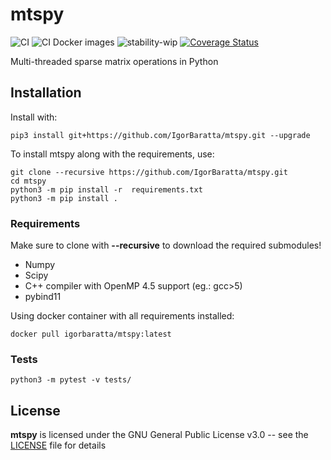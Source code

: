 # mtspy

![CI](https://github.com/IgorBaratta/mtspy/workflows/CI/badge.svg)
![CI Docker images](https://img.shields.io/docker/cloud/build/igorbaratta/mtspy)
![stability-wip](https://img.shields.io/badge/stability-work_in_progress-lightgrey.svg)
[![Coverage Status](https://coveralls.io/repos/github/IgorBaratta/mtspy/badge.svg?branch=master)](https://coveralls.io/github/IgorBaratta/mtspy?branch=master)

Multi-threaded sparse matrix operations in Python

## Installation

Install with:

```shell
pip3 install git+https://github.com/IgorBaratta/mtspy.git --upgrade
```


To install mtspy along with the requirements, use:
```shell
git clone --recursive https://github.com/IgorBaratta/mtspy.git
cd mtspy
python3 -m pip install -r  requirements.txt
python3 -m pip install .
```

### Requirements

Make sure to clone with **--recursive** to download the required submodules!

- Numpy
- Scipy
- C++ compiler with OpenMP 4.5 support (eg.: gcc>5) 
- pybind11

Using docker container with all requirements installed:

```shell
docker pull igorbaratta/mtspy:latest
```


### Tests
```
python3 -m pytest -v tests/
```

## License

 **mtspy** is licensed under the GNU General Public License v3.0 -- see the [LICENSE](LICENSE) file for details
